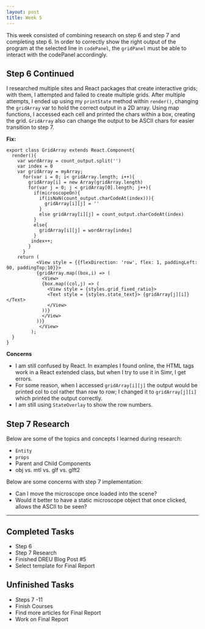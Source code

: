 ```yaml
---
layout: post
title: Week 5
---
```


This week consisted of combining research on step 6 and step 7 and completing step 6. In order to correctly show the right output of the program at the selected line in `codePanel`, the `gridPanel` must be able to interact with the codePanel accordingly. 

## Step 6 Continued ##

I researched multiple sites and React packages that create interactive grids; with them, I attempted and failed to create multiple grids. After multiple attempts, I ended up using my `printState` method within `render()`, changing the `gridArray` var to hold the correct output in a 2D array. Using map functions, I accessed each cell and printed the chars within a box, creating the grid. `GridArray` also can change the output to be ASCII chars for easier transition to step 7.

**Fix:**
```
export class GridArray extends React.Component{
  render(){
    var wordArray = count_output.split('')
    var index = 0
    var gridArray = myArray;
      for(var i = 0; i< gridArray.length; i++){
        gridArray[i] = new Array(gridArray.length)
        for(var j = 0; j < gridArray[0].length; j++){
          if(microscopeOn){
            if(isNaN(count_output.charCodeAt(index))){
              gridArray[i][j] = ''
            }
            else gridArray[i][j] = count_output.charCodeAt(index)
          }
          else{
            gridArray[i][j] = wordArray[index]
          }
         index++;
        }
      }
    return (
           <View style = {{flexDirection: 'row', flex: 1, paddingLeft: 90, paddingTop:10}}>
           {gridArray.map((box,i) => (
             <View>
             {box.map((col,j) => (
               <View style = {styles.grid_fixed_ratio}>
               <Text style = {styles.state_text}> {gridArray[j][i]}</Text>
               </View>
             ))}
             </View>
           ))}
            </View>
         );
  }
}
```

**Concerns**
- I am still confused by React. In examples I found online, the HTML tags work in a React extended class, but when I try to use it in Simr, I get errors. 
- For some reason, when I accessed `gridArray[i][j]` the output would be printed col to col rather than row to row; I changed it to `gridArray[j][i]` which printed the output correctly. 
- I am still using `StateOverlay` to show the row numbers. 

## Step 7 Research ##

Below are some of the topics and concepts I learned during research:
  - `Entity`
  - `props`
  - Parent and Child Components
  - obj vs. mtl vs. glf vs. glft2
  
Below are some concerns with step 7 implementation:
  - Can I move the microscope once loaded into the scene?
  - Would it better to have a static microscope object that once clicked, allows the ASCII to be seen?

****

## Completed Tasks ##
- Step 6
- Step 7 Research
- Finished DREU Blog Post #5
- Select template for Final Report

## Unfinished Tasks ##
- Steps 7 -11
- Finish Courses
- Find more articles for Final Report
- Work on Final Report



